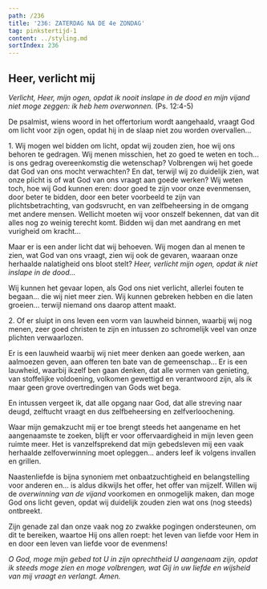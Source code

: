 ```yaml
---
path: /236
title: '236: ZATERDAG NA DE 4e ZONDAG'
tag: pinkstertijd-1
content: ../styling.md
sortIndex: 236
---
```


## Heer, verlicht mij

_Verlicht, Heer, mijn ogen, opdat ik nooit inslape in de dood en mijn vijand niet moge zeggen: ik heb hem overwonnen._ (Ps. 12:4-5)

De psalmist, wiens woord in het offertorium wordt aangehaald, vraagt God om licht voor zijn ogen, opdat hij in de slaap niet zou worden overvallen...

1\. Wij mogen wel bidden om licht, opdat wij zouden zien, hoe wij ons behoren te gedragen. Wij menen misschien, het zo goed te weten en toch... is ons gedrag overeenkomstig die wetenschap? Volbrengen wij het goede dat God van ons mocht verwachten? En dat, terwijl wij zo duidelijk zien, wat onze plicht is of wat God van ons vraagt aan goede werken? Wij weten toch, hoe wij God kunnen eren: door goed te zijn voor onze evenmensen, door beter te bidden, door een beter voorbeeld te zijn van plichtsbetrachting, van godsvrucht, en van zelfbeheersing in de omgang met andere mensen. Wellicht moeten wij voor onszelf bekennen, dat van dit alles nog zo weinig terecht komt. Bidden wij dan met aandrang en met vurigheid om kracht...

Maar er is een ander licht dat wij behoeven. Wij mogen dan al menen te zien, wat God van ons vraagt, zien wij ook de gevaren, waaraan onze herhaalde nalatigheid ons bloot stelt? _Heer, verlicht mijn ogen, opdat ik niet inslape in de dood..._

Wij kunnen het gevaar lopen, als God ons niet verlicht, allerlei fouten te begaan... die wij niet meer zien. Wij kunnen gebreken hebben en die laten groeien... terwijl niemand ons daarop attent maakt.

2\. Of er sluipt in ons leven een vorm van lauwheid binnen, waarbij wij nog menen, zeer goed christen te zijn en intussen zo schromelijk veel van onze plichten verwaarlozen.

Er is een lauwheid waarbij wij niet meer denken aan goede werken, aan aalmoezen geven, aan offeren ten bate van de gemeenschap... Er is een lauwheid, waarbij ikzelf ben gaan denken, dat alle vormen van genieting, van stoffelijke voldoening, volkomen gewettigd en verantwoord zijn, als ik maar geen grove overtredingen van Gods wet bega.

En intussen vergeet ik, dat alle opgang naar God, dat alle streving naar deugd, zelftucht vraagt en dus zelfbeheersing en zelfverloochening.

Waar mijn gemakzucht mij er toe brengt steeds het aangename en het aangenaamste te zoeken, blijft er voor offervaardigheid in mijn leven geen ruimte meer. Het is vanzelfsprekend dat mijn gebedsleven mij een vaak herhaalde zelfoverwinning moet opleggen... anders leef ik volgens invallen en grillen.

Naastenliefde is bijna synoniem met onbaatzuchtigheid en belangstelling voor anderen en... is aldus dikwijls het offer, het offer van mijzelf. Willen wij de _overwinning van de vijand_ voorkomen en onmogelijk maken, dan moge God ons licht geven, opdat wij duidelijk zouden zien wat ons (nog steeds) ontbreekt.

Zijn genade zal dan onze vaak nog zo zwakke pogingen ondersteunen, om dit te bereiken, waartoe Hij ons allen roept: het leven van liefde voor Hem in en door een leven van liefde voor de evenmens!

_O God, moge mijn gebed tot U in zijn oprechtheid U aangenaam zijn, opdat ik steeds moge zien en moge volbrengen, wat Gij in uw liefde en wijsheid van mij vraagt en verlangt. Amen._
